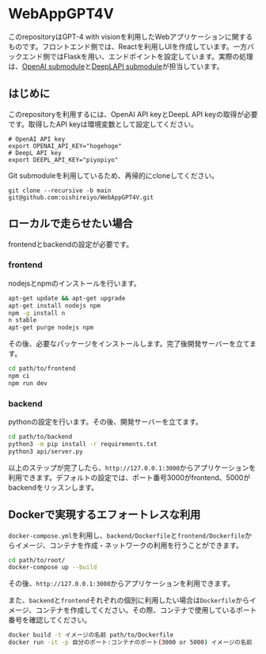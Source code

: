 # WebAppGPT4V
このrepositoryはGPT-4 with visionを利用したWebアプリケーションに関するものです。フロントエンド側では、Reactを利用しUIを作成しています。一方バックエンド側ではFlaskを用い、エンドポイントを設定しています。実際の処理は、[OpenAI submodule](https://github.com/oishireiyo/OpenAI)と[DeepLAPI submodule](https://github.com/oishireiyo/DeepLAPI)が担当しています。

## はじめに
このrepositoryを利用するには、OpenAI API keyとDeepL API keyの取得が必要です。取得したAPI keyは環境変数として設定してください。
```shell:.bashrc
# OpenAI API key
export OPENAI_API_KEY="hogehoge"
# DeepL API key
export DEEPL_API_KEY="piyopiyo"
```
Git submoduleを利用しているため、再帰的にcloneしてください。
```shell
git clone --recursive -b main git@github.com:oishireiyo/WebAppGPT4V.git 
```

## ローカルで走らせたい場合
frontendとbackendの設定が必要です。

### frontend
nodejsとnpmのインストールを行います。
```bash
apt-get update && apt-get upgrade
apt-get install nodejs npm
npm -g install n
n stable
apt-get purge nodejs npm
```
その後、必要なパッケージをインストールします。完了後開発サーバーを立てます。
```bash
cd path/to/frontend
npm ci
npm run dev
```

### backend
pythonの設定を行います。その後、開発サーバーを立てます。
```bash
cd path/to/backend
python3 -m pip install -r requirements.txt
python3 api/server.py
```

以上のステップが完了したら、`http://127.0.0.1:3000`からアプリケーションを利用できます。デフォルトの設定では、ポート番号3000がfrontend、5000がbackendをリッスンします。

## Dockerで実現するエフォートレスな利用
`docker-compose.yml`を利用し、`backend/Dockerfile`と`frontend/Dockerfile`からイメージ、コンテナを作成・ネットワークの利用を行うことができます。
```bash
cd path/to/root/
docker-compose up --build
```
その後、`http://127.0.0.1:3000`からアプリケーションを利用できます。

また、`backend`と`frontend`それぞれの個別に利用したい場合は`Dockerfile`からイメージ、コンテナを作成してください。その際、コンテナで使用しているポート番号を確認してください。
```bash
docker build -t イメージの名前 path/to/Dockerfile
docker run -it -p 自分のポート:コンテナのポート(3000 or 5000) イメージの名前
```
